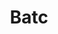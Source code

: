 ﻿---
title: Batc
second_title: Aspose.Cells Cloud Documen
type: docs
url: /tr/batch/
keywords: Batch processing of multiple excel files
description: Aspose.Cells Bulut API, birden fazla excel dosyasının toplu işlenmesini destekler. SDK çeşitli geliştirme dillerini destekler. Bunlar arasında Android, C#, Go, Java, NodeJS, Perl, PHP, Python, Ruby ve Swift bulunur
weight: 29
kwords: Excel, Office Bulut, REST API, Elektronik Tablo, PDF, CSV, Json, Markdwon, Toplu İş
---
